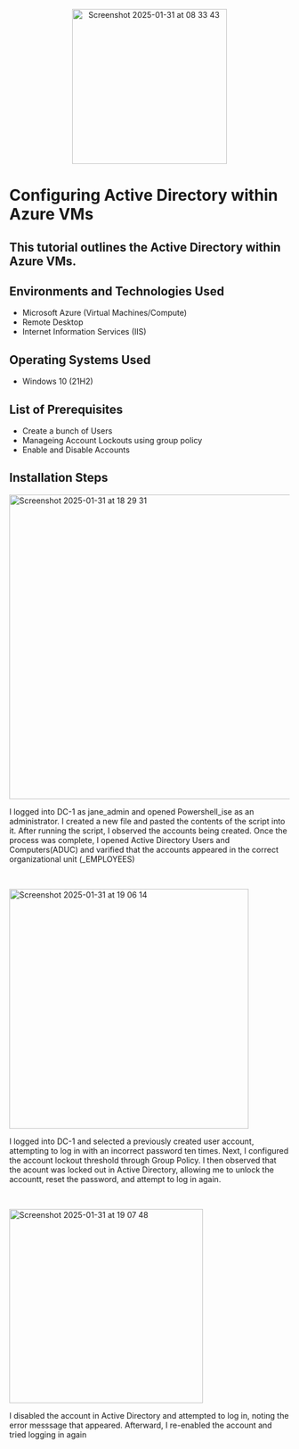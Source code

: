 <p align="center">

<img width="278" alt="Screenshot 2025-01-31 at 08 33 43" src="https://github.com/user-attachments/assets/6815dc53-df90-470b-8a97-4c32b55079b5" />

<h1> Configuring Active Directory within Azure VMs
  



<h2>This tutorial outlines the Active Directory within Azure VMs.





<h2>Environments and Technologies Used</h2>

- Microsoft Azure (Virtual Machines/Compute)
- Remote Desktop
- Internet Information Services (IIS)

<h2>Operating Systems Used </h2>

- Windows 10</b> (21H2)

<h2>List of Prerequisites</h2>

- Create a bunch of Users 
- Manageing Account Lockouts using group policy
- Enable and Disable Accounts 


<h2>Installation Steps</h2>

<p>
<img <img width="546" alt="Screenshot 2025-01-31 at 18 29 31" src="https://github.com/user-attachments/assets/f7fc938d-0656-4c0a-93ad-1420a28ddb5e" />

</p> I logged into DC-1 as jane_admin and opened Powershell_ise as an administrator. I created a new file and pasted the contents of the script into it. After running the script, I observed the accounts being created. Once the process was complete, I opened Active Directory Users and Computers(ADUC) and varified that the accounts appeared in the correct organizational unit (_EMPLOYEES)
<p>
</p>
<br />

<p>
<img <img width="430" alt="Screenshot 2025-01-31 at 19 06 14" src="https://github.com/user-attachments/assets/408ccddd-8a0d-42a4-a829-4dde3589027b" />


</p> I logged into DC-1 and selected a previously created user account, attempting to log in with an incorrect password ten times. Next, I configured the account lockout threshold through Group Policy. I then observed that the acount was locked out in Active Directory, allowing me to unlock the accountt, reset the password, and attempt to log in again.
</p>
<br />

<p>
<img <img width="348" alt="Screenshot 2025-01-31 at 19 07 48" src="https://github.com/user-attachments/assets/4275e8c4-b67c-4ed9-8db5-e118c345c522" />

<p>I disabled the account in Active Directory and attempted to log in, noting the error messsage that appeared. Afterward, I re-enabled the account and tried logging in again
</p>
<br />
